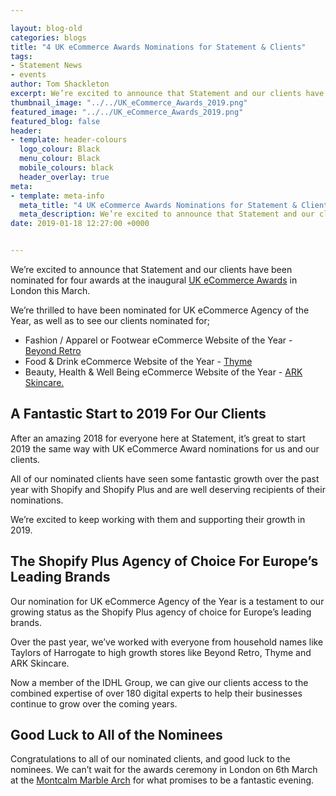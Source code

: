```yaml
--- 

layout: blog-old
categories: blogs
title: "4 UK eCommerce Awards Nominations for Statement & Clients"
tags:
- Statement News
- events
author: Tom Shackleton
excerpt: We’re excited to announce that Statement and our clients have been nominated for four awards at the inaugural UK eCommerce Awards in London this March.
thumbnail_image: "../../UK_eCommerce_Awards_2019.png"
featured_image: "../../UK_eCommerce_Awards_2019.png"
featured_blog: false
header:
- template: header-colours
  logo_colour: Black
  menu_colour: Black
  mobile_colours: black
  header_overlay: true
meta:
- template: meta-info
  meta_title: "4 UK eCommerce Awards Nominations for Statement & Clients"
  meta_description: We’re excited to announce that Statement and our clients have been nominated for four awards at the inaugural UK eCommerce Awards in London this March.
date: 2019-01-18 12:27:00 +0000


--- 
```

We’re excited to announce that Statement and our clients have been nominated for four awards at the inaugural [UK eCommerce Awards](https://www.ukecommerceawards.co.uk/) in London this March.

We’re thrilled to have been nominated for UK eCommerce Agency of the Year, as well as to see our clients nominated for;

*   Fashion / Apparel or Footwear eCommerce Website of the Year - [Beyond Retro](https://www.beyondretro.com/)
*   Food & Drink eCommerce Website of the Year - [Thyme](https://www.itsthyme.co.uk/)
*   Beauty, Health & Well Being eCommerce Website of the Year - [ARK Skincare.](https://www.arkskincare.com/)

  

A Fantastic Start to 2019 For Our Clients
-----------------------------------------

After an amazing 2018 for everyone here at Statement, it’s great to start 2019 the same way with UK eCommerce Award nominations for us and our clients.

All of our nominated clients have seen some fantastic growth over the past year with Shopify and Shopify Plus and are well deserving recipients of their nominations.

We’re excited to keep working with them and supporting their growth in 2019.

  

The Shopify Plus Agency of Choice For Europe’s Leading Brands
-------------------------------------------------------------

Our nomination for UK eCommerce Agency of the Year is a testament to our growing status as the Shopify Plus agency of choice for Europe’s leading brands.

Over the past year, we’ve worked with everyone from household names like Taylors of Harrogate to high growth stores like Beyond Retro, Thyme and ARK Skincare.

Now a member of the IDHL Group, we can give our clients access to the combined expertise of over 180 digital experts to help their businesses continue to grow over the coming years.

  

Good Luck to All of the Nominees
--------------------------------

Congratulations to all of our nominated clients, and good luck to the nominees. We can’t wait for the awards ceremony in London on 6th March at the [Montcalm Marble Arch](https://www.montcalm.co.uk/) for what promises to be a fantastic evening.